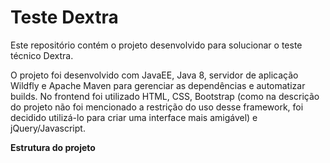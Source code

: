 # Teste Dextra
Este repositório contém o projeto desenvolvido para solucionar o teste técnico Dextra.

O projeto foi desenvolvido com JavaEE, Java 8, servidor de aplicação Wildfly e Apache Maven para gerenciar as dependências e automatizar builds.
No frontend foi utilizado HTML, CSS, Bootstrap (como na descrição do projeto não foi mencionado a restrição do uso desse framework, foi decidido utilizá-lo para criar uma interface mais amigável) e jQuery/Javascript.

<b>Estrutura do projeto</b>
